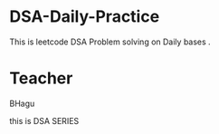 # DSA-Daily-Practice
This is leetcode DSA Problem solving on Daily bases .
# Teacher
BHagu

this is DSA SERIES

